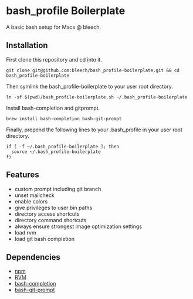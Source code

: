# bash_profile Boilerplate

A basic bash setup for Macs @ bleech.

## Installation

First clone this repository and cd into it.

```
git clone git@github.com:bleech/bash_profile-boilerplate.git && cd bash_profile-boilerplate
```

Then symlink the bash_profile-boilerplate to your user root directory.

```
ln -sf $(pwd)/bash_profile-boilerplate.sh ~/.bash_profile-boilerplate
```

Install bash-completion and gitprompt.

```
brew install bash-completion bash-git-prompt
```

Finally, prepend the following lines to your .bash_profile in your user root directory.

```
if [ -f ~/.bash_profile-boilerplate ]; then
  source ~/.bash_profile-boilerplate
fi
```

## Features

- custom prompt including git branch
- unset mailcheck
- enable colors
- give privileges to user bin paths
- directory access shortcuts
- directory command shortcuts
- always ensure strongest image optimization settings
- load rvm
- load git bash completion

## Dependencies

- [npm](https://npmjs.org/)
- [RVM](https://rvm.io/)
- [bash-completion](http://bash-completion.alioth.debian.org/)
- [bash-git-prompt](https://github.com/magicmonty/bash-git-prompt)
